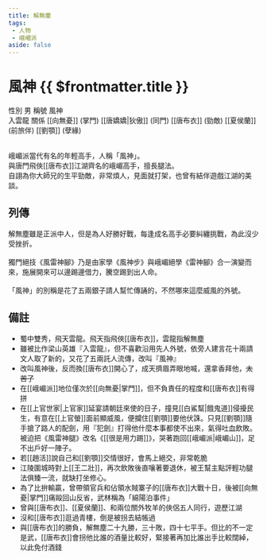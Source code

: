 ```yaml
---
title: 解無塵
tags:
 - 人物
 - 峨嵋派
aside: false
---
```


# 風神 {{ $frontmatter.title }}

<ChTabs position="bottom">
	<ChTab title="解無塵">
		<Ch src='/images/characters/special808/normal.png' position='right'/>
		<ChName nameZh='解無塵' nameEn='Jie Wu Chen' position='right' />
		<ChTable>
			<ChTr>
				<ChTd isTitle=true>
					性別
				</ChTd>
				<ChTd>
					男
				</ChTd>
			</ChTr>
			<ChTr>
				<ChTd isTitle=true>
					稱號
				</ChTd>
				<ChTd>
					風神<br>入雲龍
				</ChTd>
			</ChTr>
			<ChTr>
				<ChTd isTitle=true position='center'>
					關係
				</ChTd>
			</ChTr>
			<ChTr>
				<ChTd position='center'>
					[[向無憂]] (掌門)
				</ChTd>
			</ChTr>
			<ChTr>
				<ChTd position='center'>
					[[唐嬌嬌|狄傲]] (同門)
				</ChTd>
			</ChTr>
			<ChTr>
				<ChTd position='center'>
					[[唐布衣]] (勁敵)
				</ChTd>
			</ChTr>
			<ChTr>
				<ChTd position='center'>
					[[夏侯蘭]] (前旅伴)
				</ChTd>
			</ChTr>
			<ChTr>
				<ChTd position='center'>
					[[劉顎]] (孽緣)
				</ChTd>
			</ChTr>
		</ChTable>
	</ChTab>
</ChTabs>
<br><br>

峨嵋派當代有名的年輕高手，人稱「風神」。  
與唐門飛俠[[唐布衣]]江湖齊名的峨嵋高手，擅長腿法。  
自詡為你大師兄的生平勁敵，非常煩人，見面就打架，也曾有結伴遊戲江湖的美談。

## 列傳

<Tabs>
  <Tab title="列傳一">
	解無塵雖是正派中人，但是為人好勝好戰，每逢成名高手必要糾纏挑戰，為此沒少受挫折。<br><br>
	獨門絕技《風雷神腳》乃是由家學《風神步》與峨嵋絕學《雷神腳》合一演變而來，施展開來可以邊踢邊借力，騰空踢到出人命。<br><br>
	「風神」的別稱是花了五兩銀子請人幫忙傳誦的，不然哪來這麼威風的外號。
  </Tab>
</Tabs>

## 備註

- 蜀中雙秀，飛天雲龍。飛天指飛俠[[唐布衣]]，雲龍指解無塵
- 雖被比作梁山英雄『入雲龍』，但不喜歡沿用先人外號，依旁人建言花十兩請文人取了新的，又花了五兩託人流傳，改叫『風神』
- 改叫風神後，反而換[[唐布衣]]開心了，成天擠眉弄眼地喊，還拿香拜他，~~太苦了~~
- 在[[峨嵋派]]地位僅次於[[向無憂|掌門]]，但不負責任的程度和[[唐布衣]]有得拼
- 在[[上官世家|上官家]]延宴請朝廷來使的日子，撞見[[白鯊幫|餓鬼道]]侵擾民生，有意在[[上官螢]]面前顯威風，便攔住[[劉顎]]要他伏誅。只見[[劉顎]]隨手搶了路人的配劍，用『犯劍』打得他什麼本事都使不出來，氣得吐血飲敗。被迫把《風雷神腿》改名《[[很是用力踢]]》，哭著跑回[[峨嵋派|峨嵋山]]，足不出戶好一陣子。
- 若[[趙活]]說自己和[[劉顎]]交情很好，會馬上絕交，非常乾脆
- 江陵圍城時對上[[王二壯]]，再次飲敗後直嚷著要退休，被王幫主點評輕功腿法俱臻一流，就缺打坐修心。
- 為了比拚輸贏，曾帶領官兵和佔領水賊寨子的[[唐布衣]]大戰十日，後被[[向無憂|掌門]]痛毆回山反省，武林稱為「綿陽泊事件」
- 曾與[[唐布衣]]、[[夏侯蘭]]、和兩位關外牧羊的俠侶五人同行，遊歷江湖
- 沒和[[唐布衣]]逛過青樓，倒是被拐去結帳過
- 與[[唐布衣]]的勝負，解無塵二十九勝，三十敗，四十七平手。但比的不一定是武，[[唐布衣]]會拐他比誰的酒量比較好，緊接著再加比誰出手比較闊綽，以此免付酒錢
